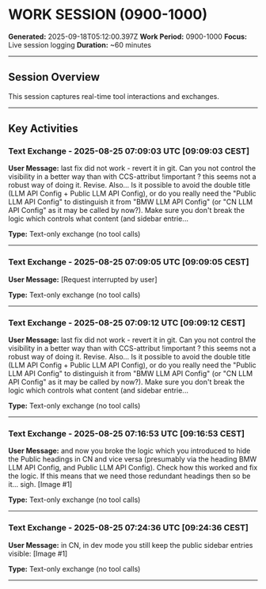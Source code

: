 # WORK SESSION (0900-1000)

**Generated:** 2025-09-18T05:12:00.397Z
**Work Period:** 0900-1000
**Focus:** Live session logging
**Duration:** ~60 minutes

---

## Session Overview

This session captures real-time tool interactions and exchanges.

---

## Key Activities

### Text Exchange - 2025-08-25 07:09:03 UTC [09:09:03 CEST]

**User Message:** last fix did not work - revert it in git. Can you not control the visibility in a better way than with CCS-attribut !important ? this seems not a robust way of doing it. Revise. Also... Is it possible to avoid the double title (LLM API Config + Public LLM API Config), or do you really need the "Public LLM API Config" to distinguish it from "BMW LLM API Config" (or "CN LLM API Config" as it may be called by now?). Make sure you don't break the logic which controls what content (and sidebar entrie...

**Type:** Text-only exchange (no tool calls)

---

### Text Exchange - 2025-08-25 07:09:05 UTC [09:09:05 CEST]

**User Message:** [Request interrupted by user]

**Type:** Text-only exchange (no tool calls)

---

### Text Exchange - 2025-08-25 07:09:12 UTC [09:09:12 CEST]

**User Message:** last fix did not work - revert it in git. Can you not control the visibility in a better way than with CCS-attribut !important ? this seems not a robust way of doing it. Revise. Also... Is it possible to avoid the double title (LLM API Config + Public LLM API Config), or do you really need the "Public LLM API Config" to distinguish it from "BMW LLM API Config" (or "CN LLM API Config" as it may be called by now?). Make sure you don't break the logic which controls what content (and sidebar entrie...

**Type:** Text-only exchange (no tool calls)

---

### Text Exchange - 2025-08-25 07:16:53 UTC [09:16:53 CEST]

**User Message:** and now you broke the logic which you introduced to hide the Public headings in CN and vice versa (presumably via the heading BMW LLM API Config, and Public LLM API Config). Check how this worked and fix the logic. If this means that we need those redundant headings then so be it... sigh. [Image #1]

**Type:** Text-only exchange (no tool calls)

---

### Text Exchange - 2025-08-25 07:24:36 UTC [09:24:36 CEST]

**User Message:** in CN, in dev mode you still keep the public sidebar entries visible: [Image #1]

**Type:** Text-only exchange (no tool calls)

---


